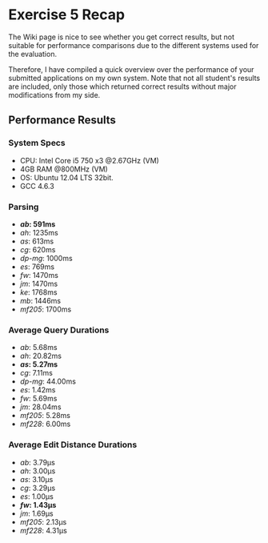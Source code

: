 # Exercise 5 Recap
The Wiki page is nice to see whether you get correct results, but not suitable
for performance comparisons due to the different systems used for the evaluation.

Therefore, I have compiled a quick overview over the performance of your submitted
applications on my own system. Note that not all student's results are included,
only those which returned correct results without major modifications from my
side.

## Performance Results

### System Specs
* CPU: Intel Core i5 750 x3  @2.67GHz (VM)
* 4GB RAM @800MHz (VM)
* OS: Ubuntu 12.04 LTS 32bit. 
* GCC 4.6.3

### Parsing
* ***ab*: 591ms**
* *ah*: 1235ms
* *as*: 613ms
* *cg*: 620ms
* *dp-mg*: 1000ms
* *es*: 769ms
* *fw*: 1470ms
* *jm*: 1470ms
* *ke*: 1768ms
* *mb*: 1446ms
* *mf205*: 1700ms

### Average Query Durations
* *ab*: 5.68ms
* *ah*: 20.82ms
* ***as*: 5.27ms**
* *cg*: 7.11ms
* *dp-mg*: 44.00ms
* *es*: 1.42ms
* *fw*: 5.69ms
* *jm*: 28.04ms
* *mf205*: 5.28ms
* *mf228*: 6.00ms 

### Average Edit Distance Durations
* *ab*: 3.79µs 
* *ah*: 3.00µs
* *as*: 3.10µs
* *cg*: 3.29µs
* *es*: 1.00µs
* ***fw*: 1.43µs**
* *jm*: 1.69µs
* *mf205*: 2.13µs
* *mf228*: 4.31µs
